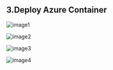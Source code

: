 ## 3.Deploy Azure Container

![image1](https://github.com/host4ideas/Az-900-Azure-Fundamentals/blob/main/Media/3.Deploy%20Azure%20Container/image1.png)

![image2](https://github.com/host4ideas/Az-900-Azure-Fundamentals/blob/main/Media/3.Deploy%20Azure%20Container/image2.png)

![image3](https://github.com/host4ideas/Az-900-Azure-Fundamentals/blob/main/Media/3.Deploy%20Azure%20Container/image3.png)

![image4](https://github.com/host4ideas/Az-900-Azure-Fundamentals/blob/main/Media/3.Deploy%20Azure%20Container/image4.png)
